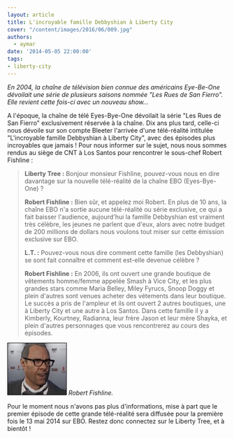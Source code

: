 ```yaml
---
layout: article
title: L'incroyable famille Debbyshian à Liberty City
cover: "/content/images/2016/06/009.jpg"
authors:
  - aymar
date: '2014-05-05 22:00:00'
tags:
- liberty-city
---
```


_En 2004, la chaîne de télévision bien connue des américains Eye-Be-One dévoilait une série de plusieurs saisons nommée "Les Rues de San Fierro". Elle revient cette fois-ci avec un nouveau show..._

A l'époque, la chaîne de télé Eyes-Bye-One dévoilait la série "Les Rues de San Fierro" exclusivement réservée à la chaîne. Dix ans plus tard, celle-ci nous dévoile sur son compte Bleeter l'arrivée d'une télé-réalité intitulée "L'incroyable famille Debbyshian à Liberty City", avec des épisodes plus incroyables que jamais ! Pour nous informer sur le sujet, nous nous sommes rendus au siège de CNT à Los Santos pour rencontrer le sous-chef Robert Fishline :

> **Liberty Tree :** Bonjour monsieur Fishline, pouvez-vous nous en dire davantage sur la nouvelle télé-réalité de la chaîne EBO (Eyes-Bye-One) ?
> 
> **Robert Fishline :** Bien sûr, et appelez moi Robert. En plus de 10 ans, la chaîne EBO n'a sortie aucune télé-réalité ou série exclusive, ce qui a fait baisser l'audience, aujourd'hui la famille Debbyshian est vraiment très célèbre, les jeunes ne parlent que d'eux, alors avec notre budget de 200 millions de dollars nous voulons tout miser sur cette émission exclusive sur EBO.
> 
> **L.T. :** Pouvez-vous nous dire comment cette famille (les Debbyshian) se sont fait connaître et comment est-elle devenue célèbre ?
> 
> **Robert Fishline :** En 2006, ils ont ouvert une grande boutique de vêtements homme/femme appelée Smash à Vice City, et les plus grandes stars comme Maria Belley, Miley Fyrucs, Snoop Doggy et plein d'autres sont venues acheter des vétements dans leur boutique. Le succès a pris de l'ampleur et ils ont ouvert 2 autres boutiques, une à Liberty City et une autre à Los Santos. Dans cette famille il y a Kimberly, Kourtney, Radianna, leur frère Jason et leur mère Shayka, et plein d'autres personnages que vous rencontrerez au cours des épisodes.

![Robert Fishline.](/content/images/2016/06/gta-5-devin.jpg)
_Robert Fishline._

Pour le moment nous n'avons pas plus d'informations, mise à part que le premier épisode de cette grande télé-réalité sera diffusée pour la première fois le 13 mai 2014 sur EBO. Restez donc connectez sur le Liberty Tree, et à bientôt !